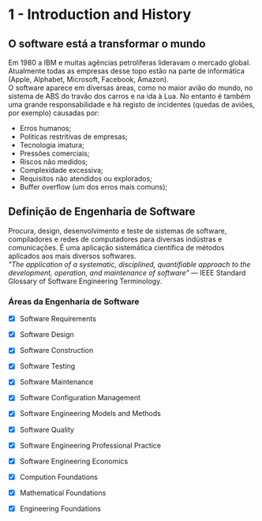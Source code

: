 # 1 - Introduction and History

## O software está a transformar o mundo

Em 1980 a IBM e muitas agências petrolíferas lideravam o mercado global. Atualmente todas as empresas desse topo estão na parte de informática (Apple, Alphabet, Microsoft, Facebook, Amazon). <br>
O software aparece em diversas áreas, como no maior avião do mundo, no sistema de ABS do travão dos carros e na ida à Lua. No entanto é também uma grande responsabilidade  e há registo de incidentes (quedas de aviões, por exemplo) causadas por:

- Erros humanos;
- Politicas restritivas de empresas;
- Tecnologia imatura;
- Pressões comerciais;
- Riscos não medidos;
- Complexidade excessiva;
- Requisitos não atendidos ou explorados;
- Buffer overflow (um dos erros mais comuns);

## Definição de Engenharia de Software

Procura, design, desenvolvimento e teste de sistemas de software, compiladores e redes de computadores para diversas indústras e comunicações. É uma aplicação sistemática científica de métodos aplicados aos mais diversos softwares. <br>
*"The application of a systematic, disciplined, quantifiable approach to the development, operation, and maintenance of software”* — IEEE Standard Glossary of Software Engineering Terminology.

### Áreas da Engenharia de Software

- [x] Software Requirements
- [x] Software Design
- [x] Software Construction
- [x] Software Testing
- [x] Software Maintenance
- [x] Software Configuration Management
- [x] Software Engineering Models and Methods
- [x] Software Quality
- [x] Software Engineering Professional Practice
- [x] Software Engineering Economics
- [x] Compution Foundations
- [x] Mathematical Foundations
- [x] Engineering Foundations

